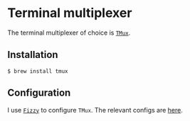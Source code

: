 # Terminal multiplexer

The terminal multiplexer of choice is [`TMux`](http://tmux.sourceforge.net).

## Installation

```ShellSession
$ brew install tmux
```

## Configuration

I use [`Fizzy`](https://github.com/alem0lars/fizzy) to configure `TMux`.
The relevant configs are [here](https://github.com/alem0lars/configs/tree/master/tmux).
